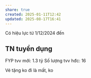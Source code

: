 ```yaml
---
share: true
created: 2025-01-11T12:42
updated: 2025-08-17T16:41
---
```

Có hiệu lực từ 1/12/2024 đến 
## TN tuyển dụng
FYP tvv mới: 1.3 tỷ 
Số lượng tvv hđc: 16

Vé tặng ko đi là mất, ko 
